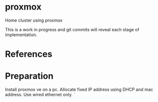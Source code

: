 # proxmox

Home cluster using proxmox

This is a work in progress and git commits will reveal each stage of implementation.

# References


# Preparation

Install proxmox ve on a pc.
Allocate fixed IP address using DHCP and mac address.
Use wired ethernet only.
`

